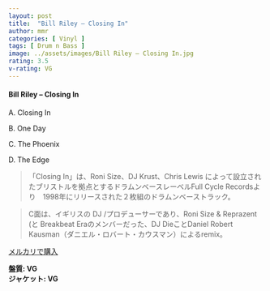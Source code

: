 ```yaml
---
layout: post
title:  "Bill Riley – Closing In"
author: mmr
categories: [ Vinyl ]
tags: [ Drum n Bass ]
image: ../assets/images/Bill Riley – Closing In.jpg
rating: 3.5
v-rating: VG
---
```


#### Bill Riley – Closing In

A. Closing In

B. One Day

C. The Phoenix

D. The Edge

> 「Closing In」は、Roni Size、DJ Krust、Chris Lewis によって設立されたブリストルを拠点とするドラムンベースレーベルFull Cycle Recordsより　1998年にリリースされた２枚組のドラムンベーストラック。

> C面は、イギリスの DJ /プロデューサーであり、Roni Size & Reprazent (と Breakbeat Eraのメンバーだった、DJ DieことDaniel Robert Kausman（ダニエル・ロバート・カウスマン）によるremix。

[メルカリで購入](https://jp.mercari.com/item/m36282109210)

<div class="mt-4 mb-4 d-flex align-items-center">
<strong class="mr-1">盤質: VG</strong>
</div>
<div class="mt-4 mb-4 d-flex align-items-center">
<strong class="mr-1">ジャケット: VG</strong>
</div>
